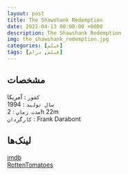 ```yaml
---
layout: post
title: The Shawshank Redemption
date: 2022-04-13 00:00:00 +0000
description: The Shawshank Redemption
img: the_shawshank_redemption.jpg
categories: [فیلم]
tags: [فیلم, درام]
---
```


## مشخصات

`کشور` : آمریکا  
`سال تولید` : 1994  
`مدت زمان` : 2h 22m  
`کارگردان` : Frank Darabont  

## لینک‌ها

[imdb](https://www.imdb.com/title/tt0111161/)  
[RottenTomatoes](https://www.rottentomatoes.com/m/shawshank_redemption)  